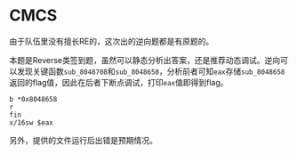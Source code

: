 # CMCS

由于队伍里没有擅长RE的，这次出的逆向题都是有原题的。

本题是Reverse类签到题，虽然可以静态分析出答案，还是推荐动态调试。逆向可以发现关键函数`sub_8048708`和`sub_8048658`，分析前者可知`eax`存储`sub_8048658`返回的flag值，因此在后者下断点调试，打印`eax`值即得到flag。
```
b *0x8048658
r
fin
x/16sw $eax
```

另外，提供的文件运行后出错是预期情况。